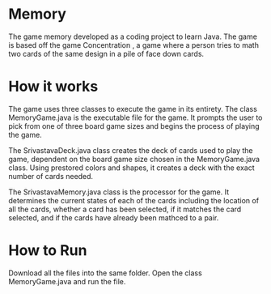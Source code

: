 # Memory
The game memory developed as a coding project to learn Java.
The game is based off the game Concentration , a game where a person tries to math two cards of the same design in a pile of face down cards.

# How it works
The game uses three classes to execute the game in its entirety.
The class MemoryGame.java is the executable file for the game. It prompts the user to pick from one of three board game sizes and begins the process
of playing the game.

The SrivastavaDeck.java class creates the deck of cards used to play the game, dependent on the board game size chosen in the MemoryGame.java class. 
Using prestored colors and shapes, it creates a deck with the exact number of cards needed.

The SrivastavaMemory.java class is the processor for the game. It determines the current states of each of the cards including the location of all the cards, 
whether a card has been selected, if it matches the card selected, and if the cards have already been mathced to a pair.

# How to Run
Download all the files into the same folder. Open the class MemoryGame.java and run the file.
